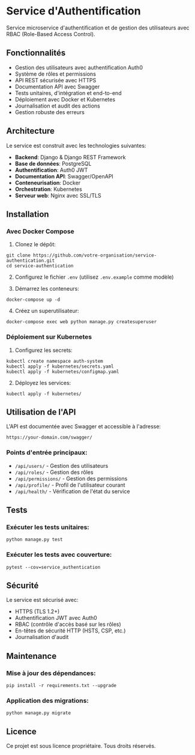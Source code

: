 # Service d'Authentification

Service microservice d'authentification et de gestion des utilisateurs avec RBAC (Role-Based Access Control).

## Fonctionnalités

- Gestion des utilisateurs avec authentification Auth0
- Système de rôles et permissions
- API REST sécurisée avec HTTPS
- Documentation API avec Swagger
- Tests unitaires, d'intégration et end-to-end
- Déploiement avec Docker et Kubernetes
- Journalisation et audit des actions
- Gestion robuste des erreurs

## Architecture

Le service est construit avec les technologies suivantes:

- **Backend**: Django & Django REST Framework
- **Base de données**: PostgreSQL
- **Authentification**: Auth0 JWT
- **Documentation API**: Swagger/OpenAPI
- **Conteneurisation**: Docker
- **Orchestration**: Kubernetes
- **Serveur web**: Nginx avec SSL/TLS

## Installation

### Avec Docker Compose

1. Clonez le dépôt:
```
git clone https://github.com/votre-organisation/service-authentication.git
cd service-authentication
```

2. Configurez le fichier `.env` (utilisez `.env.example` comme modèle)

3. Démarrez les conteneurs:
```
docker-compose up -d
```

4. Créez un superutilisateur:
```
docker-compose exec web python manage.py createsuperuser
```

### Déploiement sur Kubernetes

1. Configurez les secrets:
```
kubectl create namespace auth-system
kubectl apply -f kubernetes/secrets.yaml
kubectl apply -f kubernetes/configmap.yaml
```

2. Déployez les services:
```
kubectl apply -f kubernetes/
```

## Utilisation de l'API

L'API est documentée avec Swagger et accessible à l'adresse:
```
https://your-domain.com/swagger/
```

### Points d'entrée principaux:

- `/api/users/` - Gestion des utilisateurs
- `/api/roles/` - Gestion des rôles
- `/api/permissions/` - Gestion des permissions
- `/api/profile/` - Profil de l'utilisateur courant
- `/api/health/` - Vérification de l'état du service

## Tests

### Exécuter les tests unitaires:
```
python manage.py test
```

### Exécuter les tests avec couverture:
```
pytest --cov=service_authentication
```

## Sécurité

Le service est sécurisé avec:

- HTTPS (TLS 1.2+)
- Authentification JWT avec Auth0
- RBAC (contrôle d'accès basé sur les rôles)
- En-têtes de sécurité HTTP (HSTS, CSP, etc.)
- Journalisation d'audit

## Maintenance

### Mise à jour des dépendances:
```
pip install -r requirements.txt --upgrade
```

### Application des migrations:
```
python manage.py migrate
```

## Licence

Ce projet est sous licence propriétaire. Tous droits réservés.